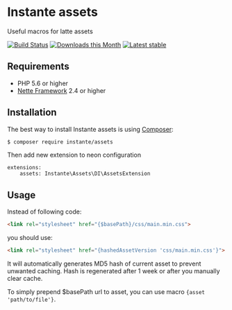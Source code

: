 # Instante assets

Useful macros for latte assets

[![Build Status](https://travis-ci.org/instante/assets.svg?branch=master)](https://travis-ci.org/instante/assets)
[![Downloads this Month](https://img.shields.io/packagist/dm/instante/assets.svg)](https://packagist.org/packages/instante/assets)
[![Latest stable](https://img.shields.io/packagist/v/instante/assets.svg)](https://packagist.org/packages/instante/assets)

Requirements
------------

- PHP 5.6 or higher
- [Nette Framework](https://github.com/nette/nette) 2.4 or higher



Installation
------------

The best way to install Instante assets is using  [Composer](http://getcomposer.org/):

```sh
$ composer require instante/assets
```

Then add new extension to neon configuration
```neon
extensions:
    assets: Instante\Assets\DI\AssetsExtension
```

Usage
-----

Instead of following code:
```html
<link rel="stylesheet" href="{$basePath}/css/main.min.css">
```
you should use:

```html
<link rel="stylesheet" href="{hashedAssetVersion 'css/main.min.css'}">
```

It will automatically generates MD5 hash of current asset to prevent unwanted caching.
Hash is regenerated after 1 week or after you manually clear cache.

To simply prepend $basePath url to asset, you can use macro `{asset 'path/to/file'}`.
